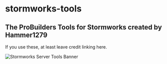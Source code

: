 # stormworks-tools

## The ProBuilders Tools for Stormworks created by Hammer1279

If you use these, at least leave credit linking here.

![Stormworks Server Tools Banner](https://user-images.githubusercontent.com/47126902/153774321-c81808b7-d55e-4eee-a8f4-f860196bafd9.png)
